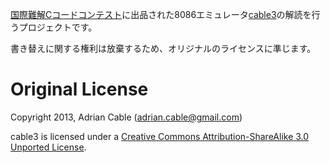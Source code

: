 [国際難解Cコードコンテスト](http://www.ioccc.org/)に出品された8086エミュレータ[cable3](http://ioccc.org/2013/cable3/hint.html)の解読を行うプロジェクトです。

書き替えに関する権利は放棄するため、オリジナルのライセンスに準じます。

Original License
================

Copyright 2013, Adrian Cable (adrian.cable@gmail.com)

cable3 is licensed under a [Creative Commons Attribution-ShareAlike 3.0 Unported License](http://creativecommons.org/licenses/by-sa/3.0/).
